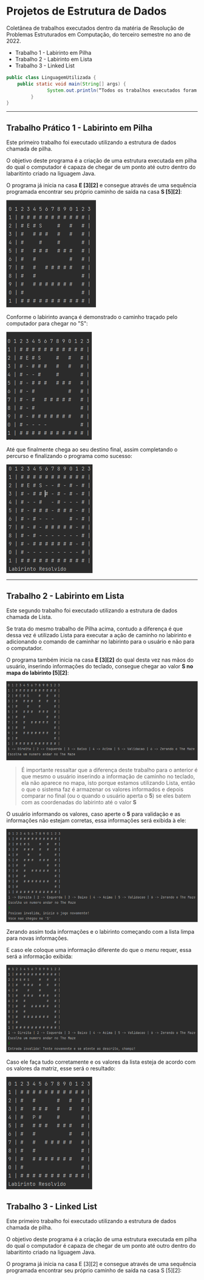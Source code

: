 # Projetos de Estrutura de Dados
Coletânea de trabalhos executados dentro da matéria de Resolução de Problemas Estruturados em Computação, do terceiro semestre no ano de 2022.

* Trabalho 1 - Labirinto em Pilha
* Trabalho 2 - Labirinto em Lista
* Trabalho 3 - Linked List 
  
~~~java
public class LinguagemUtilizada {
	public static void main(String[] args) {
               System.out.println(“Todos os trabalhos executados foram desenvolvidos utilizando Java.”);
         }
}
~~~
---
## Trabalho Prático 1 - Labirinto em Pilha 
Este primeiro trabalho foi executado utilizando a estrutura de dados chamada de pilha. 

O objetivo deste programa é a criação de uma estrutura executada em pilha do qual o computador é capaza de chegar de um ponto até outro dentro do labaritinto criado na liguagem Java.

O programa já inicia na casa **E [3][2]** e consegue através de uma sequência programada encontrar seu próprio caminho de saída na casa **S [5][2]**:

![](.../../img/TP1.png)

Conforme o labirinto avança é demonstrado o caminho traçado pelo computador para chegar no "S":

![](.../../img/TP2.png)

Até que finalmente chega ao seu destino final, assim completando o percurso e finalizando o programa como sucesso:

![](.../../img/TP3.png)

---
## Trabalho 2 - Labirinto em Lista
Este segundo trabalho foi executado utilizando a estrutura de dados chamada de Lista.


Se trata do mesmo trabalho de Pilha acima, contudo a diferença é que dessa vez é utilizado Lista para executar a ação de caminho no labirinto e adicionando o comando de caminhar no labirinto para o usuário e não para o computador.  


O programa também inicia na casa **E [3][2]** do qual desta vez nas mãos do usuário, inserindo informações do teclado, consegue chegar ao valor **S no mapa do labirinto [5][2]**:

![](PROJETOESTRUTURADADOSTDE/img/../../img/TL1.png)


>É importante ressaltar que a diferença deste trabalho para o anterior é que mesmo o usuário inserindo a informação de caminho no teclado, ela não aparece no mapa, isto porque estamos utilizando Lista, então o que o sistema faz é armazenar os valores informados e depois comparar no final (ou o quando o usuário aperta o **5**) se eles batem com as coordenadas do labirinto até o valor **S**

O usuário informando os valores, caso aperte o **5** para validação e as informações não estejam corretas, essa informações será exibida à ele:

![](PROJETOESTRUTURADADOSTDE/img/../../img/TL2.png)

Zerando assim toda informações e o labirinto começando com a lista limpa para novas informações.

E caso ele coloque uma informação diferente do que o *menu* requer, essa será a informação exibida: 

![](PROJETOESTRUTURADADOSTDE/img/../../img/TL3.png)


Caso ele faça tudo corretamente e os valores da lista esteja de acordo com os valores da matriz, esse será o resultado: 

![](PROJETOESTRUTURADADOSTDE/img/../../img/TL4.png)

## Trabalho 3 - Linked List 
Este primeiro trabalho foi executado utilizando a estrutura de dados chamada de pilha. 

O objetivo deste programa é a criação de uma estrutura executada em pilha do qual o computador é capaza de chegar de um ponto até outro dentro do labaritinto criado na liguagem Java.

O programa já inicia na casa E [3][2] e consegue através de uma sequência programada encontrar seu próprio caminho de saída na casa S [5][2]:

![]()


